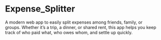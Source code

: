 # Expense_Splitter
A modern web app to easily split expenses among friends, family, or groups. Whether it’s a trip, a dinner, or shared rent, this app helps you keep track of who paid what, who owes whom, and settle up quickly.
